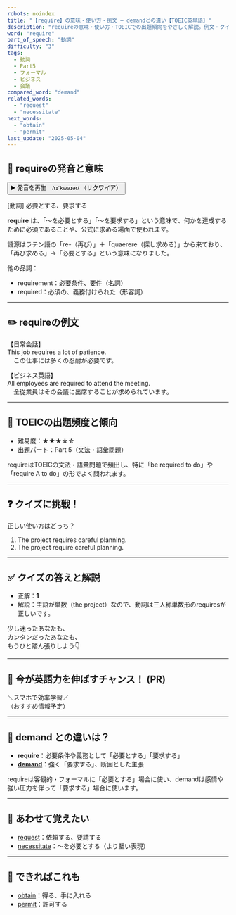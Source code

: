 ```yaml
---
robots: noindex
title: "【require】の意味・使い方・例文 ― demandとの違い【TOEIC英単語】"
description: "requireの意味・使い方・TOEICでの出題傾向をやさしく解説。例文・クイズ付きでdemandとの違いもわかりやすく学べます。"
word: "require"
part_of_speech: "動詞"
difficulty: "3"
tags:
  - 動詞
  - Part5
  - フォーマル
  - ビジネス
  - 会議
compared_word: "demand"
related_words:
  - "request"
  - "necessitate"
next_words:
  - "obtain"
  - "permit"
last_update: "2025-05-04"
---
```


## 🔰 requireの発音と意味

<button class="play-audio" onclick="playTTS('require')">
  <span class="play-audio-main">
    ▶️ 発音を再生　/rɪˈkwaɪər/
  </span>
  <span class="play-audio-sub">
    （リクワイア）
  </span>
</button>

[動詞] 必要とする、要求する

**require** は、「～を必要とする」「～を要求する」という意味で、何かを達成するために必須であることや、公式に求める場面で使われます。

語源はラテン語の「re-（再び）」＋「quaerere（探し求める）」から来ており、「再び求める」→「必要とする」という意味になりました。

他の品詞：  
- requirement：必要条件、要件（名詞）
- required：必須の、義務付けられた（形容詞）

---

## ✏️ requireの例文

【日常会話】  
This job requires a lot of patience.  
　この仕事には多くの忍耐が必要です。

【ビジネス英語】  
All employees are required to attend the meeting.  
　全従業員はその会議に出席することが求められています。

---

## 🎯 TOEICの出題頻度と傾向

- 難易度：★★★☆☆
- 出題パート：Part 5（文法・語彙問題）

requireはTOEICの文法・語彙問題で頻出し、特に「be required to do」や「require A to do」の形でよく問われます。

---

## ❓ クイズに挑戦！

正しい使い方はどっち？

1. The project requires careful planning.  
2. The project require careful planning.

---

## ✅ クイズの答えと解説

- 正解：**1**
- 解説：主語が単数（the project）なので、動詞は三人称単数形のrequiresが正しいです。

少し迷ったあなたも、  
カンタンだったあなたも、  
もうひと踏ん張りしよう👇️

---

## 🚀 今が英語力を伸ばすチャンス！ (PR)

<div class="info-center">
＼スマホで効率学習／<br>  
（おすすめ情報予定）
</div>

---

## 🤔  demand との違いは？

- **require**：必要条件や義務として「必要とする」「要求する」
- **[demand](/word/demand/)**：強く「要求する」、断固とした主張

requireは客観的・フォーマルに「必要とする」場合に使い、demandは感情や強い圧力を伴って「要求する」場合に使います。

---

## 🧩 あわせて覚えたい

- [request](/word/request/)：依頼する、要請する
- [necessitate](/word/necessitate/)：～を必要とする（より堅い表現）

---

## 📖 できればこれも

- [obtain](/word/obtain/)：得る、手に入れる
- [permit](/word/permit/)：許可する

<!-- cvid: aid04_bid05 -->
